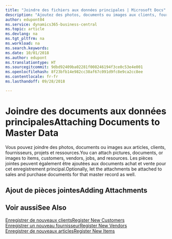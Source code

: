 ```yaml
---
title: "Joindre des fichiers aux données principales | Microsoft Docs"
description: "Ajoutez des photos, documents ou images aux clients, fournisseurs et autres enregistrements principaux, ou ajoutez-les en pièces jointes aux factures."
author: edupont04
ms.service: dynamics365-business-central
ms.topic: article
ms.devlang: na
ms.tgt_pltfrm: na
ms.workload: na
ms.search.keywords: 
ms.date: 10/01/2018
ms.author: edupont
ms.translationtype: HT
ms.sourcegitcommit: 9dbd92409ba02281f008246194f3ce0c53e4e001
ms.openlocfilehash: 8f23bfb14e982cc38af67c091d9fc8e9ca2cc8ee
ms.contentlocale: fr-fr
ms.lasthandoff: 09/28/2018

---
```

# <a name="attaching-documents-to-master-data"></a><span data-ttu-id="674b1-103">Joindre des documents aux données principales</span><span class="sxs-lookup"><span data-stu-id="674b1-103">Attaching Documents to Master Data</span></span>
<span data-ttu-id="674b1-104">Vous pouvez joindre des photos, documents ou images aux articles, clients, fournisseurs, projets et ressources.</span><span class="sxs-lookup"><span data-stu-id="674b1-104">You can attach pictures, documents, or images to items, customers, vendors, jobs, and resources.</span></span> <span data-ttu-id="674b1-105">Les pièces jointes peuvent également être ajoutées aux documents achat et vente pour cet enregistrement principal.</span><span class="sxs-lookup"><span data-stu-id="674b1-105">Optionally, let the attachments be attached to sales and purchase documents for that master record as well.</span></span>  

## <a name="adding-attachments"></a><span data-ttu-id="674b1-106">Ajout de pièces jointes</span><span class="sxs-lookup"><span data-stu-id="674b1-106">Adding Attachments</span></span>


## <a name="see-also"></a><span data-ttu-id="674b1-107">Voir aussi</span><span class="sxs-lookup"><span data-stu-id="674b1-107">See Also</span></span>
[<span data-ttu-id="674b1-108">Enregistrer de nouveaux clients</span><span class="sxs-lookup"><span data-stu-id="674b1-108">Register New Customers</span></span>](sales-how-register-new-customers.md)  
[<span data-ttu-id="674b1-109">Enregistrer un nouveau fournisseur</span><span class="sxs-lookup"><span data-stu-id="674b1-109">Register New Vendors</span></span>](purchasing-how-register-new-vendors.md)  
[<span data-ttu-id="674b1-110">Enregistrer de nouveaux articles</span><span class="sxs-lookup"><span data-stu-id="674b1-110">Register New Items</span></span>](inventory-how-register-new-items.md)  

